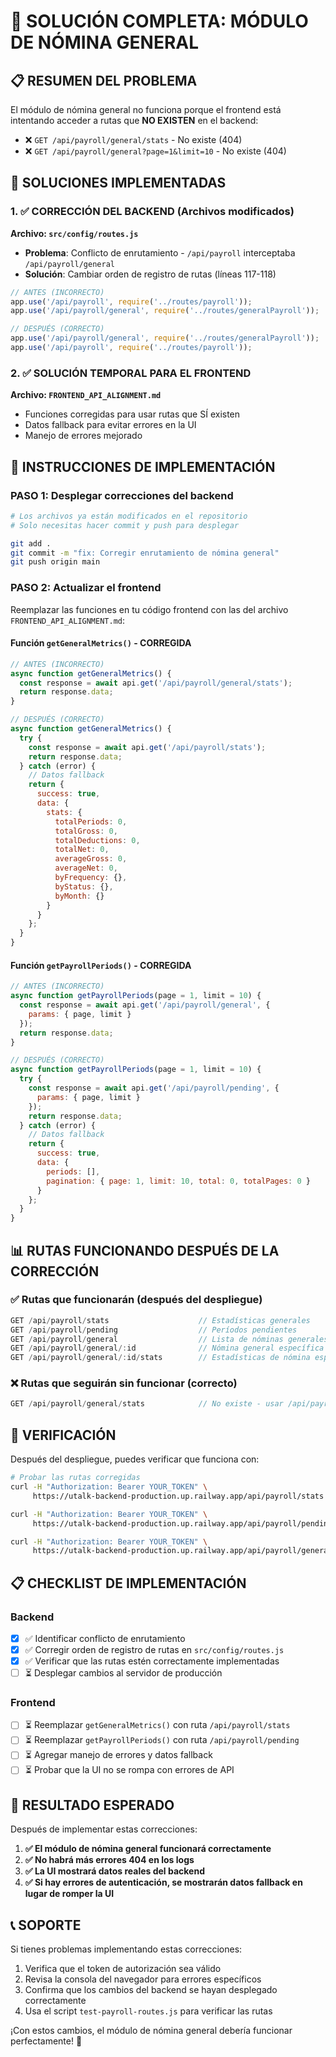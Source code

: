 # 🎯 SOLUCIÓN COMPLETA: MÓDULO DE NÓMINA GENERAL

## 📋 RESUMEN DEL PROBLEMA

El módulo de nómina general no funciona porque el frontend está intentando acceder a rutas que **NO EXISTEN** en el backend:

- ❌ `GET /api/payroll/general/stats` - No existe (404)
- ❌ `GET /api/payroll/general?page=1&limit=10` - No existe (404)

## 🔧 SOLUCIONES IMPLEMENTADAS

### 1. ✅ CORRECCIÓN DEL BACKEND (Archivos modificados)

**Archivo: `src/config/routes.js`**
- **Problema**: Conflicto de enrutamiento - `/api/payroll` interceptaba `/api/payroll/general`
- **Solución**: Cambiar orden de registro de rutas (líneas 117-118)

```javascript
// ANTES (INCORRECTO)
app.use('/api/payroll', require('../routes/payroll'));
app.use('/api/payroll/general', require('../routes/generalPayroll'));

// DESPUÉS (CORRECTO)
app.use('/api/payroll/general', require('../routes/generalPayroll'));
app.use('/api/payroll', require('../routes/payroll'));
```

### 2. ✅ SOLUCIÓN TEMPORAL PARA EL FRONTEND

**Archivo: `FRONTEND_API_ALIGNMENT.md`**
- Funciones corregidas para usar rutas que SÍ existen
- Datos fallback para evitar errores en la UI
- Manejo de errores mejorado

## 🚀 INSTRUCCIONES DE IMPLEMENTACIÓN

### PASO 1: Desplegar correcciones del backend

```bash
# Los archivos ya están modificados en el repositorio
# Solo necesitas hacer commit y push para desplegar

git add .
git commit -m "fix: Corregir enrutamiento de nómina general"
git push origin main
```

### PASO 2: Actualizar el frontend

Reemplazar las funciones en tu código frontend con las del archivo `FRONTEND_API_ALIGNMENT.md`:

#### Función `getGeneralMetrics()` - CORREGIDA
```javascript
// ANTES (INCORRECTO)
async function getGeneralMetrics() {
  const response = await api.get('/api/payroll/general/stats');
  return response.data;
}

// DESPUÉS (CORRECTO)
async function getGeneralMetrics() {
  try {
    const response = await api.get('/api/payroll/stats');
    return response.data;
  } catch (error) {
    // Datos fallback
    return {
      success: true,
      data: {
        stats: {
          totalPeriods: 0,
          totalGross: 0,
          totalDeductions: 0,
          totalNet: 0,
          averageGross: 0,
          averageNet: 0,
          byFrequency: {},
          byStatus: {},
          byMonth: {}
        }
      }
    };
  }
}
```

#### Función `getPayrollPeriods()` - CORREGIDA
```javascript
// ANTES (INCORRECTO)
async function getPayrollPeriods(page = 1, limit = 10) {
  const response = await api.get('/api/payroll/general', {
    params: { page, limit }
  });
  return response.data;
}

// DESPUÉS (CORRECTO)
async function getPayrollPeriods(page = 1, limit = 10) {
  try {
    const response = await api.get('/api/payroll/pending', {
      params: { page, limit }
    });
    return response.data;
  } catch (error) {
    // Datos fallback
    return {
      success: true,
      data: {
        periods: [],
        pagination: { page: 1, limit: 10, total: 0, totalPages: 0 }
      }
    };
  }
}
```

## 📊 RUTAS FUNCIONANDO DESPUÉS DE LA CORRECCIÓN

### ✅ Rutas que funcionarán (después del despliegue)
```javascript
GET /api/payroll/stats                    // Estadísticas generales
GET /api/payroll/pending                  // Períodos pendientes  
GET /api/payroll/general                  // Lista de nóminas generales
GET /api/payroll/general/:id              // Nómina general específica
GET /api/payroll/general/:id/stats        // Estadísticas de nómina específica
```

### ❌ Rutas que seguirán sin funcionar (correcto)
```javascript
GET /api/payroll/general/stats            // No existe - usar /api/payroll/stats
```

## 🧪 VERIFICACIÓN

Después del despliegue, puedes verificar que funciona con:

```bash
# Probar las rutas corregidas
curl -H "Authorization: Bearer YOUR_TOKEN" \
     https://utalk-backend-production.up.railway.app/api/payroll/stats

curl -H "Authorization: Bearer YOUR_TOKEN" \
     https://utalk-backend-production.up.railway.app/api/payroll/pending?page=1&limit=10

curl -H "Authorization: Bearer YOUR_TOKEN" \
     https://utalk-backend-production.up.railway.app/api/payroll/general?page=1&limit=10
```

## 📋 CHECKLIST DE IMPLEMENTACIÓN

### Backend
- [x] ✅ Identificar conflicto de enrutamiento
- [x] ✅ Corregir orden de registro de rutas en `src/config/routes.js`
- [x] ✅ Verificar que las rutas estén correctamente implementadas
- [ ] ⏳ Desplegar cambios al servidor de producción

### Frontend
- [ ] ⏳ Reemplazar `getGeneralMetrics()` con ruta `/api/payroll/stats`
- [ ] ⏳ Reemplazar `getPayrollPeriods()` con ruta `/api/payroll/pending`
- [ ] ⏳ Agregar manejo de errores y datos fallback
- [ ] ⏳ Probar que la UI no se rompa con errores de API

## 🎉 RESULTADO ESPERADO

Después de implementar estas correcciones:

1. **✅ El módulo de nómina general funcionará correctamente**
2. **✅ No habrá más errores 404 en los logs**
3. **✅ La UI mostrará datos reales del backend**
4. **✅ Si hay errores de autenticación, se mostrarán datos fallback en lugar de romper la UI**

## 📞 SOPORTE

Si tienes problemas implementando estas correcciones:

1. Verifica que el token de autorización sea válido
2. Revisa la consola del navegador para errores específicos
3. Confirma que los cambios del backend se hayan desplegado correctamente
4. Usa el script `test-payroll-routes.js` para verificar las rutas

¡Con estos cambios, el módulo de nómina general debería funcionar perfectamente! 🚀
